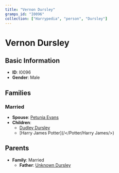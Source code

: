 ```yaml
---
title: "Vernon Dursley"
gramps_id: "I0096"
collection: ["Harrypedia", "person", "Dursley"]
---
```


# Vernon Dursley

## Basic Information

- **ID**: I0096
- **Gender**: Male

## Families

### Married

- **Spouse**: [Petunia Evans](//Evans/Petunia/)
- **Children**:
  - [Dudley Dursley](//Dursley/Dudley/)
  - [Harry James Potter](/</Potter/Harry James/>)

## Parents

- **Family**: Married
  - **Father**: [Unknown Dursley](//Dursley/I0234/)

